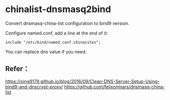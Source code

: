 # chinalist-dnsmasq2bind
Convert dnsmasq-china-list configuration to bind9 version.

Configure named.conf, add a line at the end of it:
```
include "/etc/bind/named.conf.chinasites";
```

You can replace dns value if you need.

## Refer：
https://oing9179.github.io/blog/2016/09/Clean-DNS-Server-Setup-Using-bind9-and-dnscrypt-proxy/
https://github.com/felixonmars/dnsmasq-china-list
